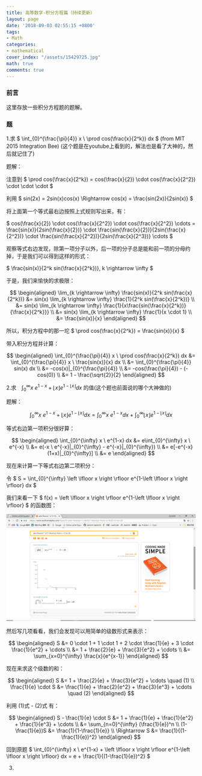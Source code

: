 ```yaml
---
title: 高等数学-积分方程篇（持续更新）
layout: page
date: '2018-09-03 02:55:15 +0800'
tags:
- Math
categories:
- mathematical
cover_index: "/assets/15429725.jpg"
math: true
comments: true
---
```


### 前言

这里存放一些积分方程题的题解。

### 题

1.求 $ \int_{0}^{\frac{\pi}{4}} x \ \prod cos(\frac{x}{2^k}) dx $ (from MIT 2015 Integration Bee) (这个题是在youtube上看到的，解法也是看了大神的，然后就记住了)

题解：

注意到 $ \prod cos(\frac{x}{2^k}) = cos(\frac{x}{2}) \cdot cos(\frac{x}{2^2}) \cdot \cdot \cdot $

利用 $ sin(2x) = 2sin(x)cos(x) \Rightarrow cos(x) = \frac{sin(2x)}{2sin(x)} $

将上面第一个等式最右边按照上式规则写出来，有：

$ cos(\frac{x}{2}) \cdot cos(\frac{x}{2^2}) \cdot cos(\frac{x}{2^2}) \cdots = \frac{sin(x)}{2sin(\frac{x}{2})} \cdot \frac{sin(\frac{x}{2})}{2sin(\frac{x}{2^2})} \cdot \frac{sin(\frac{x}{2^2})}{2sin(\frac{x}{2^3})} \cdots  $

观察等式右边发现，除第一项分子以外，后一项的分子总是能和前一项的分母约掉，于是我们可以得到这样的形式：

$ \frac{sin(x)}{2^k sin(\frac{x}{2^k})}, k \rightarrow \infty $

于是，我们来愉快的求极限：

$$
\begin{aligned} \lim_{k \rightarrow \infty} \frac{sin(x)}{2^k sin(\frac{x}{2^k})} 
&= sin(x) \lim_{k \rightarrow \infty} \frac{1}{2^k sin(\frac{x}{2^k})} \\
&= sin(x) \lim_{k \rightarrow \infty} \frac{1}{x\frac{sin(\frac{x}{2^k})}{\frac{x}{2^k}}} \\
&= sin(x) \lim_{k \rightarrow \infty} \frac{1}{x \cdot 1} \\
&= \frac{sin(x)}{x}
\end{aligned}
$$

所以，积分方程中的那一坨 $ \prod cos(\frac{x}{2^k}) = \frac{sin(x)}{x} $

带入积分方程并计算：

$$
\begin{aligned}
\int_{0}^{\frac{\pi}{4}} x \ \prod cos(\frac{x}{2^k}) dx
&= \int_{0}^{\frac{\pi}{4}} x \ \frac{sin(x)}{x} dx \\
&= \int_{0}^{\frac{\pi}{4}} sin(x) dx \\
&= -cos(x)|_{0}^{\frac{\pi}{4}} \\
&= -cos(\frac{\pi}{4}) - (-cos(0)) \\
&= 1 - \frac{\sqrt{2}}{2}
\end{aligned}
$$

2.求　$　\int_{0}^{\infty} x \ e^{1-x} + \left \lfloor x \right \rfloor e^{1-\left \lfloor x \right \rfloor} dx　$ 的值(这个题也前面说的哪个大神做的)

题解：

$$
\int_{0}^{\infty} x \ e^{1-x} + \left \lfloor x \right \rfloor e^{1-\left \lfloor x \right \rfloor} dx = \int_{0}^{\infty} x \ e^{1-x} dx + \int_{0}^{\infty} \left \lfloor x \right \rfloor e^{1-\left \lfloor x \right \rfloor} dx
$$

等式右边第一项积分很好算：

$$
\begin{aligned}
\int_{0}^{\infty} x \ e^{1-x} dx
&= e\int_{0}^{\infty} x \ e^{-x} \\
&= e(-x \ e^{-x}|_{0}^{\infty} - e^{-x}|_{0}^{\infty}) \\
&= e[-e^{-x}(1+x)|_{0}^{\infty}] \\
&= e
\end{aligned}
$$

现在来计算一下等式右边第二项积分：

令 $ S = \int_{0}^{\infty} \left \lfloor x \right \rfloor e^{1-\left \lfloor x \right \rfloor} dx $

我们来看一下 $ f(x) = \left \lfloor x \right \rfloor e^{1-\left \lfloor x \right \rfloor} $ 的函数图：

![图1](/img/floorxe^1-floorx.png)

然后写几项看看，我们会发现可以用简单的级数形式来表示：

$$
\begin{aligned}
 S &= 0 \cdot 1 + 1 \cdot 1 + 2 \cdot \frac{1}{e} + 3 \cdot \frac{1}{e^2} + \cdots \\
   &= 1 + \frac{2}{e} + \frac{3}{e^2} + \cdots \\
   &= \sum_{x=0}^{\infty} \frac{x}{e^{x-1}}
\end{aligned}
$$ 

现在来求这个级数的和：

$$
\begin{aligned}
S &= 1 + \frac{2}{e} + \frac{3}{e^2} + \cdots \quad (1) \\
\frac{1}{e} \cdot S &= \frac{1}{e} + \frac{2}{e^2} + \frac{3}{e^3} + \cdots \quad (2)
\end{aligned}
$$

利用 (1)式 - (2)式 有：

$$
\begin{aligned}
S - \frac{1}{e} \cdot S &= 1 + \frac{1}{e} + \frac{1}{e^2} + \frac{1}{e^3} + \cdots \\
&= \sum_{n=0}^{\infty} (\frac{1}{e})^n \\
(1-\frac{1}{e})S &= \frac{1}{1-\frac{1}{e}} \\
\Rightarrow S &= \frac{1}{(1-\frac{1}{e})^2}
\end{aligned}
$$

回到原题 $ \int_{0}^{\infty} x \ e^{1-x} + \left \lfloor x \right \rfloor e^{1-\left \lfloor x \right \rfloor} dx = e + \frac{1}{(1-\frac{1}{e})^2} $

3.
